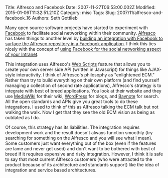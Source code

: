 Title: Alfresco and Facebook
Date: 2007-11-27T06:53:00.002Z
Modified: 2015-01-06T11:32:51.210Z
Category: misc
Tags: 
Slug: 2007/11/alfresco-and-facebook_16
Authors: Seth Gottlieb

Many open source software projects have started to experiment with [Facebook](http://www.facebook.com) to facilitate social networking within their community. [Alfresco](http://www.alfresco.com) has taken things to another level by [building an integration with Facebook to surface the Alfresco repository in a Facebook application](http://wiki.alfresco.com/wiki/Facebook). I think this ties nicely with the concept of [using Facebook for the social networking aspect of your Intranet](http://contenthere.blogspot.com/2007/11/facebook-as-your-intranet.html).

  

This integration uses Alfresco's [Web Scripts](http://wiki.alfresco.com/wiki/Web_Scripts) feature that allows you to create your own server side API (written in Javascript) for things like AJAX-style interactivity. I think of Alfresco's philosophy as "enlightened ECM." Rather than try to build everything on their own platform (and find yourself managing a collection of second rate applications), Alfresco's strategy is to integrate with best of breed applications. You look at their website and they use [MediaWiki](http://www.mediawiki.org/wiki/MediaWiki) for their wiki, [WordPress](http://wordpress.org/) for blogs, and [Baynote](http://www.baynote.com/) for search. All the open standards and APIs give you great tools to do these integrations. I used to think of this as Alfresco talking the ECM talk but not walking the walk. Now I get that they see the old ECM vision as being as outdated as I do.

  

Of course, this strategy has its liabilities. The integration requires development work and the result doesn't always function smoothly (try searching for something on the Alfresco and you will see what I mean). Some customers just want everything out of the box (even if the features are lame and never get used) and don't want to be bothered with best of breed if it requires expensive and risky integration. However, I think it is safe to say that most current Alfresco customers (who were attracted to the product because of its architecture and standards support) like the idea of integration and service based architectures.

  
  
